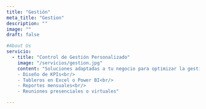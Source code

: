 ```yaml
---
title: "Gestión"
meta_title: "Gestion"
description: ""
image: ""
draft: false

#About Us
servicio:
  - title: "Control de Gestión Personalizado"
    image: "/servicios/gestion.jpg"
    content: "Soluciones adaptadas a tu negocio para optimizar la gestión y el control.<br/><br/>
    - Diseño de KPIs<br/>
    - Tableros en Excel o Power BI<br/>
    - Reportes mensuales<br/>
    - Reuniones presenciales o virtuales"

---
```

